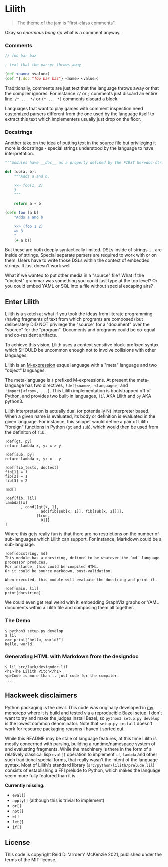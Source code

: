 # Lilith

> The theme of the jam is "first-class comments".

Okay so _enormous bong rip_ what is a comment anyway.

### Comments

```c
// foo bar baz
```

``` clojure
; text that the parser throws away

(def <name> <value>)
(def ^{:doc "foo bar baz"} <name> <value>)
```

Traditionally, comments are just text that the language throws away or that the compiler ignores.
For instance `//` or `;` comments just discard an entire line.
`/* ... */` or `(* ... *)` comments discard a block.

Languages that want to play games with comment inspection need customized parsers different from the one used by the language itself to extract this text which implementers usually just drop on the floor.

### Docstrings

Another take on the idea of putting text in the source file but privileging it more is docstrings - special strings understood by the language to have interpretation.

``` python
"""modules have __doc__ as a property defined by the FIRST heredoc-string in the file"""

def foo(a, b):
    """Adds a and b.

    >>> foo(1, 2)
    3
    """

    return a + b

```

``` clojure
(defn foo [a b]
    "Adds a and b

    >>> (foo 1 2)
    => 3
    "
    (+ a b))
```

But these are both deeply syntactically limited.
DSLs inside of strings .... are inside of strings.
Special separate parsers are required to work with or on them.
Users have to write those DSLs within the context of embedded strings.
It just doesn't work well.

What if we wanted to put other media in a "source" file?
What if the "doctest" grammar was something you could just type at the top level?
Or you could embed YAML or SQL into a file without special escaping airs?

## Enter Lilith

Lilith is a sketch at what if you took the ideas from literate programming (having fragments of text from which programs are composed) but deliberately DID NOT privilege the "source" for a "document" over the "source" for the "program".
Documents and programs could be co-equal and co-resident artifacts.

To achieve this vision, Lilith uses a context sensitive block-prefixed syntax which SHOULD be uncommon enough not to involve collisions with other languages.

Lilith is an [M-expression](https://en.wikipedia.org/wiki/M-expression) esque language with a "meta" language and two "object" languages.

The meta-language is `!` prefixed M-expressions.
At present the meta-language has two directives, `!def[<name>, <language>]` and `!import[<from>, ...]`.
This Lilith implementation is bootstrapped off of Python, and provides two built-in languages, `lil` AKA Lilith and `py` AKA python3.

Lilith interpretation is actually dual (or potentially N) interpreter based.
When a given name is evaluated, its body or definition is evaluated in the given language.
For instance, this snippet would define a pair of Lilith "foreign" functions in Python (`gt` and `sub`), which would then be used from the definiton of `fib`.

``` lilith
!def[gt, py]
return lambda x, y: x > y

!def[sub, py]
return lambda x, y: x - y

!def[fib_tests, doctest]
fib[1] = 1
fib[2] = 1
fib[3] = 2

!md[]

!def[fib, lil]
lambda[[x]
       , cond[[gt[x, 1],
                add[fib[sub[x, 1]], fib[sub[x, 2]]]],
              [true,
                0]]]
]
```

Where this gets really fun is that there are no restrictions on the number of sub-languages which Lilith can support.
For instance, Markdown could be a sub-language.

``` lilith
!def[docstring, md]
This module has a docstring, defined to be whatever the `md` language processor produces.
For instance, this could be compiled HTML.
Or it could be source markdown, post-validation.

When executed, this module will evaluate the docstring and print it.

!def[main, lil]
print[docstring]
```

We could even get real weird with it, embedding GraphViz graphs or YAML documents within a Lilith file and composing them all together.

### The Demo

``` shell
$ python3 setup.py develop
$ lil
>>> print["hello, world!"]
hello, world!
```

### Generating HTML with Markdown from the designdoc

``` shell
$ lil src/lark/designdoc.lil
<h1>The Lilith Pitch</h1>
<p>Code is more than .. just code for the compiler.
....
```

## Hackweek disclaimers

Python packaging is the devil.
This code was originally developed in [my monorepo](https://github.com/arrdem/source/tree/trunk/projects/lilith) where it is build and tested via a reproducible Bazel setup.
I don't want to try and make the judges install Bazel, so `python3 setup.py develop` is the lowest common denominator.
Note that `setup.py install` doesn't work for resource packaging reasons I haven't sorted out.

While this README may be stale of language features, at this time Lilith is mostly concerned with parsing, building a runtime/namespace system of and evaluating fragments.
While the machinery is there in the form of a relatively classical lisp `eval[]` operation to implement `if`, `lambda` and other such traditional special forms, that really wasn't the intent of the language syntax.
Most of Lilith's standard library (`src/python/lilith/prelude.lil`) consists of establishing a FFI prelude to Python, which makes the language seem more fully featured than it is.

**Currently missing:**
- `eval[]`
- `apply[]` (although this is trivial to implement)
- `or[]`
- `not[]`
- `=[]`
- `let[]`
- `if[]`

## License

This code is copyright Reid D. 'arrdem' McKenzie 2021, published under the terms of the MIT license.
